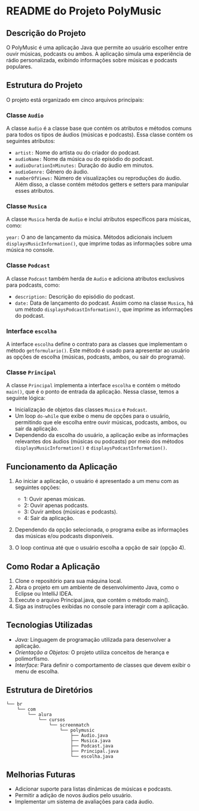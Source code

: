 
# README do Projeto PolyMusic 

## Descrição do Projeto
O PolyMusic é uma aplicação Java que permite ao usuário escolher entre ouvir músicas, podcasts ou ambos. A aplicação simula uma experiência de rádio personalizada, exibindo informações sobre músicas e podcasts populares.

## Estrutura do Projeto
O projeto está organizado em cinco arquivos principais:

### Classe `Audio`
A classe `Audio` é a classe base que contém os atributos e métodos comuns para todos os tipos de áudios (músicas e podcasts). Essa classe contém os seguintes atributos:

- `artist:` Nome do artista ou do criador do podcast.
- `audioName:` Nome da música ou do episódio do podcast.
- `audioDurationInMinutes:` Duração do áudio em minutos.
- `audioGenre:` Gênero do áudio.
- `numberOfViews:` Número de visualizações ou reproduções do áudio.
Além disso, a classe contém métodos getters e setters para manipular esses atributos.

### Classe `Musica`
A classe `Musica` herda de `Audio` e inclui atributos específicos para músicas, como:

`year:` O ano de lançamento da música.
Métodos adicionais incluem `displaysMusicInformation()`, que imprime todas as informações sobre uma música no console.

### Classe `Podcast`
A classe `Podcast` também herda de `Audio` e adiciona atributos exclusivos para podcasts, como:

- `description:` Descrição do episódio do podcast. 
- `date:` Data de lançamento do podcast.
Assim como na classe `Musica`, há um método `displaysPodcastInformation()`, que imprime as informações do podcast.

### Interface `escolha`
A interface `escolha` define o contrato para as classes que implementam o método `getformulario()`. Este método é usado para apresentar ao usuário as opções de escolha (músicas, podcasts, ambos, ou sair do programa).

### Classe `Principal`
A classe `Principal` implementa a interface `escolha` e contém o método `main()`, que é o ponto de entrada da aplicação. Nessa classe, temos a seguinte lógica:

- Inicialização de objetos das classes `Musica` e `Podcast`.
- Um loop `do-while` que exibe o menu de opções para o usuário, permitindo que ele escolha entre ouvir músicas, podcasts, ambos, ou sair da aplicação.
- Dependendo da escolha do usuário, a aplicação exibe as informações relevantes dos áudios (músicas ou podcasts) por meio dos métodos `displaysMusicInformation()` e `displaysPodcastInformation()`.

## Funcionamento da Aplicação
1. Ao iniciar a aplicação, o usuário é apresentado a um menu com as seguintes opções:
    - 1: Ouvir apenas músicas. 
    - 2: Ouvir apenas podcasts. 
    - 3: Ouvir ambos (músicas e podcasts). 
    - 4: Sair da aplicação.

2. Dependendo da opção selecionada, o programa exibe as informações das músicas e/ou podcasts disponíveis.

3. O loop continua até que o usuário escolha a opção de sair (opção 4).

## Como Rodar a Aplicação
1. Clone o repositório para sua máquina local.
2. Abra o projeto em um ambiente de desenvolvimento Java, como o Eclipse ou IntelliJ IDEA.
3. Execute o arquivo Principal.java, que contém o método main().
4. Siga as instruções exibidas no console para interagir com a aplicação.

## Tecnologias Utilizadas
- *Java:* Linguagem de programação utilizada para desenvolver a aplicação.
- *Orientação a Objetos:* O projeto utiliza conceitos de herança e polimorfismo.
- *Interface:* Para definir o comportamento de classes que devem exibir o menu de escolha. 


## Estrutura de Diretórios


    └── br
        └── com
            └── alura
                └── cursos
                    └── screenmatch
                        └── polymusic
                            ├── Audio.java
                            ├── Musica.java
                            ├── Podcast.java
                            ├── Principal.java
                            └── escolha.java
## Melhorias Futuras
- Adicionar suporte para listas dinâmicas de músicas e podcasts.
- Permitir a adição de novos áudios pelo usuário.
- Implementar um sistema de avaliações para cada áudio.